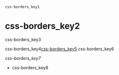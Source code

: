 ```ngMeta
css-borders_key1
```
# css-borders_key2
css-borders_key3

css-borders_key4[css-borders_key5](https://abhishekgupta92.github.io/equality5)
css-borders_key6

*css-borders_key7*

- css-borders_key8
